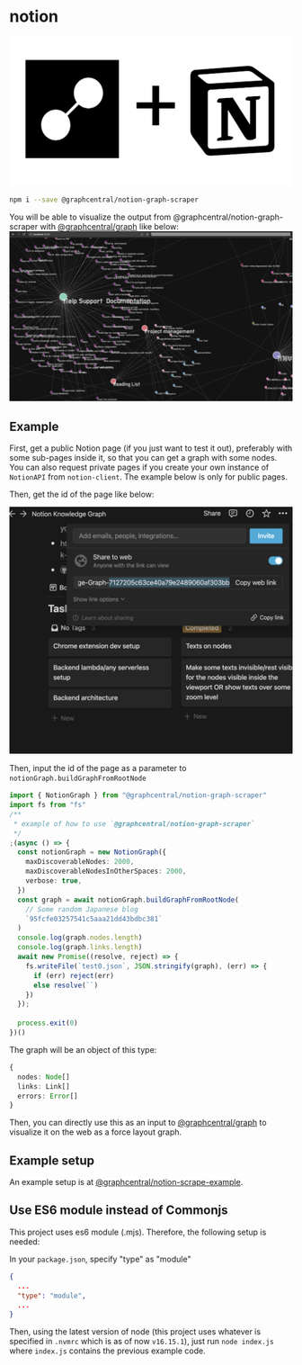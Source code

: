 # notion

![logo.png](./packages/notion-graph-scraper/logo.png)

```bash
npm i --save @graphcentral/notion-graph-scraper
```

You will be able to visualize the output from @graphcentral/notion-graph-scraper with [@graphcentral/graph](https://github.com/graphcentral/graph) like below:
![doc1.png](./packages/notion-graph-scraper/doc1.png)

## Example

First, get a public Notion page (if you just want to test it out), preferably with some sub-pages inside it, so that you can get a graph with some nodes. You can also request private pages if you create your own instance of `NotionAPI` from `notion-client`. The example below is only for public pages.

Then, get the id of the page like below:

![doc0.png](./packages/notion-graph-scraper/doc0.png)

Then, input the id of the page as a parameter to `notionGraph.buildGraphFromRootNode`

```ts
import { NotionGraph } from "@graphcentral/notion-graph-scraper"
import fs from "fs"
/**
 * example of how to use `@graphcentral/notion-graph-scraper`
 */
;(async () => {
  const notionGraph = new NotionGraph({
    maxDiscoverableNodes: 2000,
    maxDiscoverableNodesInOtherSpaces: 2000,
    verbose: true,
  })
  const graph = await notionGraph.buildGraphFromRootNode(
    // Some random Japanese blog
    `95fcfe03257541c5aaa21dd43bdbc381`
  )
  console.log(graph.nodes.length)
  console.log(graph.links.length)
  await new Promise((resolve, reject) => {
    fs.writeFile(`test0.json`, JSON.stringify(graph), (err) => {
      if (err) reject(err)
      else resolve(``)
    })
  });

  process.exit(0)
})()
```

The graph will be an object of this type:

```ts
{
  nodes: Node[]
  links: Link[]
  errors: Error[]
}
```

Then, you can directly use this as an input to [@graphcentral/graph](https://github.com/graphcentral/graph) to visualize it on the web as a force layout graph.

## Example setup

An example setup is at [@graphcentral/notion-scrape-example](https://github.com/graphcentral/notion-scrape-example).

## Use ES6 module instead of Commonjs

This project uses es6 module (.mjs). Therefore, the following setup is needed:

In your `package.json`, specify "type" as "module"
```json
{
  ...
  "type": "module",
  ...
}
```

Then, using the latest version of node (this project uses whatever is specified in `.nvmrc` which is as of now `v16.15.1`), just run `node index.js` where `index.js` contains the previous example code.

